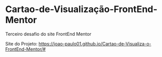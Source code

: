 # Cartao-de-Visualização-FrontEnd-Mentor
Terceiro desafio do site FrontEnd Mentor

Site do Projeto: https://joao-paulo01.github.io/Cartao-de-Visualiza-o-FrontEnd-Mentor/#
